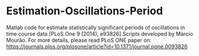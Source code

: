 # Estimation-Oscillations-Period
Matlab code for estimate statistically significant periods of oscillations in time course data [PLoS One 9 (2014), e93826]
Scripts developed by Márcio Mourão.  For more details, please read PLoS ONE paper on: https://journals.plos.org/plosone/article?id=10.1371/journal.pone.0093826
